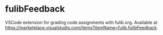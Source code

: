 # fulibFeedback

VSCode extension for grading code assignments with fulib.org.
Available at https://marketplace.visualstudio.com/items?itemName=fulib.fulibFeedback.
